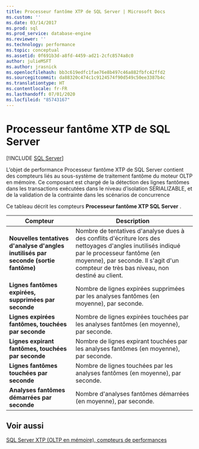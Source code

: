 ```yaml
---
title: Processeur fantôme XTP de SQL Server | Microsoft Docs
ms.custom: ''
ms.date: 03/14/2017
ms.prod: sql
ms.prod_service: database-engine
ms.reviewer: ''
ms.technology: performance
ms.topic: conceptual
ms.assetid: 0f691b3d-a8fd-4459-ad21-2cfc8574a8c0
author: julieMSFT
ms.author: jrasnick
ms.openlocfilehash: bb3c619edfc1fae76e8b497c46a882fbfc42ffd2
ms.sourcegitcommit: da88320c474c1c9124574f90d549c50ee3387b4c
ms.translationtype: HT
ms.contentlocale: fr-FR
ms.lasthandoff: 07/01/2020
ms.locfileid: "85743167"
---
```

# <a name="sql-server-xtp-phantom-processor"></a>Processeur fantôme XTP de SQL Server
 [!INCLUDE [SQL Server](../../includes/applies-to-version/sqlserver.md)]

  L’objet de performance Processeur fantôme XTP de SQL Server contient des compteurs liés au sous-système de traitement fantôme du moteur OLTP en mémoire. Ce composant est chargé de la détection des lignes fantômes dans les transactions exécutées dans le niveau d’isolation SERIALIZABLE, et de la validation de la contrainte dans les scénarios de concurrence  
  
 Ce tableau décrit les compteurs **Processeur fantôme XTP SQL Server** .  
  
|Compteur|Description|  
|-------------|-----------------|  
|**Nouvelles tentatives d'analyse d'angles inutilisés par seconde (sortie fantôme)**|Nombre de tentatives d'analyse dues à des conflits d'écriture lors des nettoyages d'angles inutilisés indiqué par le processeur fantôme (en moyenne), par seconde. Il s'agit d'un compteur de très bas niveau, non destiné au client.|  
|**Lignes fantômes expirées, supprimées par seconde**|Nombre de lignes expirées supprimées par les analyses fantômes (en moyenne), par seconde.|  
|**Lignes expirées fantômes, touchées par seconde**|Nombre de lignes expirées touchées par les analyses fantômes (en moyenne), par seconde.|  
|**Lignes expirant fantômes, touchées par seconde**|Nombre de lignes expirant touchées par les analyses fantômes (en moyenne), par seconde.|  
|**Lignes fantômes touchées par seconde**|Nombre de lignes touchées par les analyses fantômes (en moyenne), par seconde.|  
|**Analyses fantômes démarrées par seconde**|Nombre d'analyses fantômes démarrées (en moyenne), par seconde.|  
  
## <a name="see-also"></a>Voir aussi  
 [SQL Server XTP &#40;OLTP en mémoire&#41;, compteurs de performances](../../relational-databases/performance-monitor/sql-server-xtp-in-memory-oltp-performance-counters.md)  
  
  
